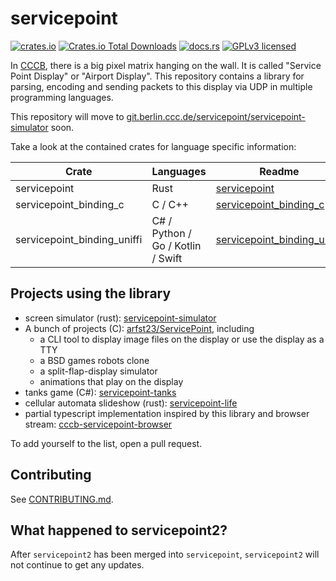 # servicepoint

[![crates.io](https://img.shields.io/crates/v/servicepoint.svg)](https://crates.io/crates/servicepoint)
[![Crates.io Total Downloads](https://img.shields.io/crates/d/servicepoint)](https://crates.io/crates/servicepoint)
[![docs.rs](https://img.shields.io/docsrs/servicepoint)](https://docs.rs/servicepoint/latest/servicepoint/)
[![GPLv3 licensed](https://img.shields.io/crates/l/servicepoint)](../../LICENSE)

In [CCCB](https://berlin.ccc.de/), there is a big pixel matrix hanging on the wall. It is called  "Service Point
Display" or "Airport Display".
This repository contains a library for parsing, encoding and sending packets to this display via UDP in multiple
programming languages.

This repository will move to [git.berlin.ccc.de/servicepoint/servicepoint-simulator](https://git.berlin.ccc.de/servicepoint/servicepoint-simulator) soon.

Take a look at the contained crates for language specific information:

| Crate                       | Languages                         | Readme                                                                      |
|-----------------------------|-----------------------------------|-----------------------------------------------------------------------------|
| servicepoint                | Rust                              | [servicepoint](crates/servicepoint/README.md)                               |
| servicepoint_binding_c      | C / C++                           | [servicepoint_binding_c](crates/servicepoint_binding_c/README.md)           |
| servicepoint_binding_uniffi | C# / Python / Go / Kotlin / Swift | [servicepoint_binding_uniffi](crates/servicepoint_binding_uniffi/README.md) |

## Projects using the library

- screen simulator (rust): [servicepoint-simulator](https://github.com/kaesaecracker/servicepoint-simulator)
- A bunch of projects (C): [arfst23/ServicePoint](https://github.com/arfst23/ServicePoint), including
    - a CLI tool to display image files on the display or use the display as a TTY
    - a BSD games robots clone
    - a split-flap-display simulator
    - animations that play on the display
- tanks game (C#): [servicepoint-tanks](https://github.com/kaesaecracker/cccb-tanks-cs)
- cellular automata slideshow (rust): [servicepoint-life](https://github.com/kaesaecracker/servicepoint-life)
- partial typescript implementation inspired by this library and browser stream: [cccb-servicepoint-browser](https://github.com/SamuelScheit/cccb-servicepoint-browser)

To add yourself to the list, open a pull request.

## Contributing

See [CONTRIBUTING.md](CONTRIBUTING.md).

## What happened to servicepoint2?

After `servicepoint2` has been merged into `servicepoint`, `servicepoint2` will not continue to get any updates.
